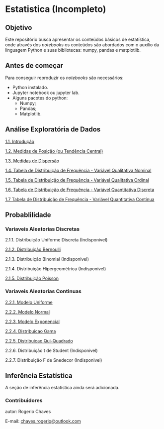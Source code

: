 # Estatistica (Incompleto)

## Objetivo
Este repositório busca apresentar os conteúdos básicos de estatística, onde através dos _notebooks_ os conteúdos são abordados com o auxilio da linguagem Python e suas bibliotecas: numpy, pandas e matplotlib.

## Antes de começar
Para conseguir reproduzir os _notebooks_ são necessários:

- Python instalado.
- Jupyter notebook ou jupyter lab.
- Alguns pacotes do python:
  -  Numpy;
  -  Pandas;
  -  Matplotlib.

## Análise Exploratória de Dados
[1.1. Introdução](https://github.com/Rogerio-Chaves/Estatistica/blob/main/1.1.Introducao.ipynb)

[1.2. Medidas de Posição (ou Tendência Central)](https://github.com/Rogerio-Chaves/Estatistica/blob/main/1.2.Medidas_Posicao.ipynb)

[1.3. Medidas de Dispersão](https://github.com/Rogerio-Chaves/Estatistica/blob/main/1.3.Medidas_Dispersao.ipynb)

[1.4. Tabela de Distribuição de Frequência - Variável Qualitativa Nominal](https://github.com/Rogerio-Chaves/Estatistica/blob/main/1.4.Distribuicao_de_Frequencia-Nominal.ipynb)

[1.5. Tabela de Distribuição de Frequência - Variável Qualitativa Ordinal](https://github.com/Rogerio-Chaves/Estatistica/blob/main/1.5.Distribuicao_de_Frequencia-Ordinal.ipynb)

[1.6. Tabela de Distribuição de Frequência - Variável Quantitativa Discreta](https://github.com/Rogerio-Chaves/Estatistica/blob/main/1.6.Distribuicao_de_Frequencia-Discreta.ipynb)

[1.7 Tabela de Distribuição de Frequência - Variável Quantitativa Contínua](https://github.com/Rogerio-Chaves/Estatistica/blob/main/1.7.Distribuicao_de_Frequencia-Continua.ipynb)

## Probablilidade

### Variaveis Aleatorias Discretas
2.1.1. Distribuição Uniforme Discreta (Indisponivel)

[2.1.2. Distribuição Bernoulli](https://github.com/Rogerio-Chaves/Estatistica/blob/main/2.1.2.Distribuicao_Bernoulli.ipynb)

2.1.3. Distribuição Binomial (Indisponivel)

2.1.4. Distribuição Hipergeométrica (Indisponivel)

[2.1.5. Distribuição Poisson](https://github.com/Rogerio-Chaves/Estatistica/blob/main/2.1.5.Distribuicao_Poisson.ipynb)

### Variaveis Aleatorias Continuas
[2.2.1. Modelo Uniforme](https://github.com/Rogerio-Chaves/Estatistica/blob/main/2.2.1.Modelo_Uniforme.ipynb)

[2.2.2. Modelo Normal](https://github.com/Rogerio-Chaves/Estatistica/blob/main/2.2.2.Modelo_Normal.ipynb)

[2.2.3. Modelo Exponencial](https://github.com/Rogerio-Chaves/Estatistica/blob/main/2.2.3.Modelo_Exponencial.ipynb)

[2.2.4. Distribuicao Gama](https://github.com/Rogerio-Chaves/Estatistica/blob/main/2.2.4.Distribuicao_Gama.ipynb)

[2.2.5. Distribuicao Qui-Quadrado](https://github.com/Rogerio-Chaves/Estatistica/blob/main/2.2.5.Distribuicao_Qui_Quadrado.ipynb)

2.2.6. Distribuição t de Student (Indisponivel)

2.2.7. Distribuição F de Snedecor (Indisponivel)




## Inferência Estatística

A seção de inferência estatística ainda será adicionada.


### Contribuidores
autor: Rogerio Chaves

E-mail: chaves.rogerio@outlook.com
